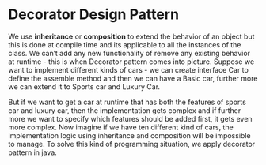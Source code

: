 # Decorator Design Pattern

We use **inheritance** or **composition** to extend the behavior of an object but this is done at compile time and its applicable to all the instances of the class. We can’t add any new functionality of remove any existing behavior at runtime - this is when Decorator pattern comes into picture. Suppose we want to implement different kinds of cars - we can create interface Car to define the assemble method and then we can have a Basic car, further more we can extend it to Sports car and Luxury Car.

But if we want to get a car at runtime that has both the features of sports car and luxury car, then the implementation gets complex and if further more we want to specify which features should be added first, it gets even more complex. Now imagine if we have ten different kind of cars, the implementation logic using inheritance and composition will be impossible to manage. To solve this kind of programming situation, we apply decorator pattern in java.

